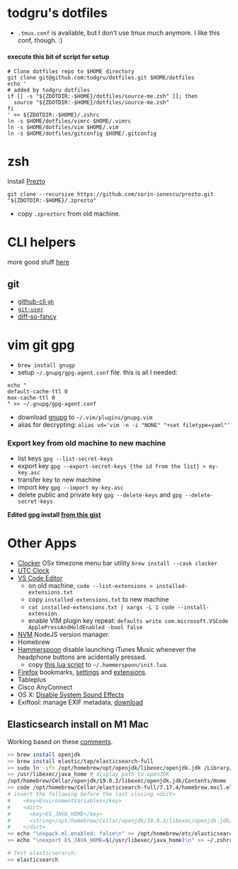# todgru's dotfiles

- `.tmux.conf` is available, but I don't use tmux much anymore. I like this conf, though. :)

#### execute this bit of script for setup

```
# Clone dotfiles repo to $HOME directory
git clone git@github.com:todgru/dotfiles.git $HOME/dotfiles
echo '
# added by todgru dotfiles
if [[ -s "${ZDOTDIR:-$HOME}/dotfiles/source-me.zsh" ]]; then
  source "${ZDOTDIR:-$HOME}/dotfiles/source-me.zsh"
fi
' >> ${ZDOTDIR:-$HOME}/.zshrc
ln -s $HOME/dotfiles/vimrc $HOME/.vimrc
ln -s $HOME/dotfiles/vim $HOME/.vim
ln -s $HOME/dotfiles/gitconfig $HOME/.gitconfig
```

# zsh

Install [Prezto](https://github.com/sorin-ionescu/prezto)

```
git clone --recursive https://github.com/sorin-ionescu/prezto.git "${ZDOTDIR:-$HOME}/.zprezto"
```

- copy `.zpreztorc` from old machine.

# CLI helpers

more good stuff [here](https://github.com/nath1as/.files)

## git

- [github-cli `gh`](https://cli.github.com/)
- [`git-user`](https://github.com/geongeorge/Git-User-Switch)
- [diff-so-fancy](https://github.com/so-fancy/diff-so-fancy)

# vim git gpg

- `brew install gnugp`
- setup `~/.gnupg/gpg-agent.conf` file. this is all I needed:

```
echo "
default-cache-ttl 0
max-cache-ttl 0
" >> ~/.gnupg/gpg-agent.conf
```

- download [gnupg](https://github.com/jamessan/vim-gnupg) to `~/.vim/plugins/gnupg.vim`
- alias for decrypting: `alias vd='vim -n -i "NONE" "+set filetype=yaml"'`

### Export key from old machine to new machine

- list keys `gpg --list-secret-keys`
- export key `gpg --export-secret-keys {the id from the list} > my-key.asc`
- transfer key to new machine
- import key `gpg --import my-key.asc`
- delete public and private key `gpg --delete-keys` and `gpg --delete-secret-keys`

**Edited gpg install [from this gist](https://gist.github.com/todgru/4652807)**

# Other Apps

- [Clocker](https://github.com/n0shake/Clocker) OSx timezone menu bar utility `brew install --cask clocker`
- [UTC Clock](https://github.com/netik/UTCMenuClock)
- [VS Code Editor](https://code.visualstudio.com/)
  - on old machine, `code --list-extensions > installed-extensions.txt`
  - copy `installed-extensions.txt` to new machine
  - `cat installed-extensions.txt | xargs -L 1 code --install-extension`
  - enable VIM plugin key repeat: `defaults write com.microsoft.VSCode ApplePressAndHoldEnabled -bool false`
- [NVM](https://github.com/nvm-sh/nvm#installing-and-updating) NodeJS version manager.
- Homebrew
- [Hammerspoon](https://www.hammerspoon.org/) disable launching iTunes Music whenever the headphone buttons are acidentally pressed.
  - copy [this lua script](./.hammerspoon/init.lua) to `~/.hammerspoon/init.lua`.
- [Firefox]() bookmarks, [settings]() and [extensions]().
- Tableplus
- Cisco AnyConnect
- OS X: [Disable System Sound Effects](https://gist.github.com/todgru/0990ae2461dca9d6836fee7f43b3944f)
- Exiftool: manage EXIF metadata, [download](https://exiftool.org/)

## Elasticsearch install on M1 Mac

Working based on these [comments](https://github.com/elastic/elasticsearch/issues/91159).
```sh
>> brew install openjdk
>> brew install elastic/tap/elasticsearch-full
>> sudo ln -sfn /opt/homebrew/opt/openjdk/libexec/openjdk.jdk /Library/Java/JavaVirtualMachines/openjdk.jdk
>> /usr/libexec/java_home # display path to openJDK
/opt/homebrew/Cellar/openjdk/19.0.2/libexec/openjdk.jdk/Contents/Home
>> code /opt/homebrew/Cellar/elasticsearch-full/7.17.4/homebrew.mxcl.elasticsearch-full.plist
# insert the following before the last closing <dict>
#    <key>EnvironmentVariables</key>
#    <dict>
#      <key>ES_JAVA_HOME</key>
#      <string>/opt/homebrew/Cellar/openjdk/19.0.2/libexec/openjdk.jdk/Contents/Home</string>
#    </dict>
>> echo "\nxpack.ml.enabled: false\n" >> /opt/homebrew/etc/elasticsearch/elasticsearch.yml
>> echo "\nexport ES_JAVA_HOME=$(/usr/libexec/java_home)\n" >> ~/.zshrc

# Test elasticserarch:
>> elasticsearch
```
